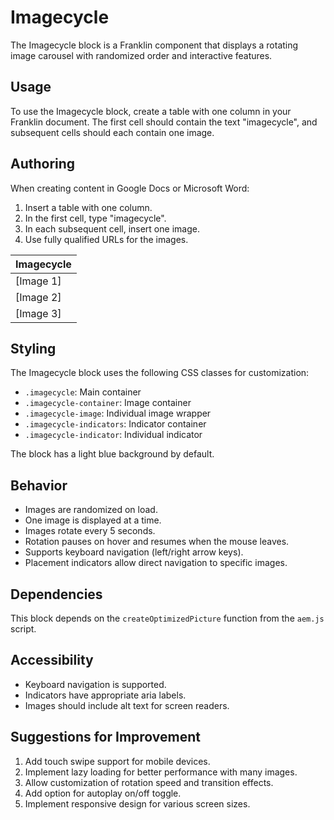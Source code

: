 # Imagecycle

The Imagecycle block is a Franklin component that displays a rotating image carousel with randomized order and interactive features.

## Usage

To use the Imagecycle block, create a table with one column in your Franklin document. The first cell should contain the text "imagecycle", and subsequent cells should each contain one image.

## Authoring

When creating content in Google Docs or Microsoft Word:

1. Insert a table with one column.
2. In the first cell, type "imagecycle".
3. In each subsequent cell, insert one image.
4. Use fully qualified URLs for the images.

| Imagecycle |
|------------|
| [Image 1]  |
| [Image 2]  |
| [Image 3]  |

## Styling

The Imagecycle block uses the following CSS classes for customization:

- `.imagecycle`: Main container
- `.imagecycle-container`: Image container
- `.imagecycle-image`: Individual image wrapper
- `.imagecycle-indicators`: Indicator container
- `.imagecycle-indicator`: Individual indicator

The block has a light blue background by default.

## Behavior

- Images are randomized on load.
- One image is displayed at a time.
- Images rotate every 5 seconds.
- Rotation pauses on hover and resumes when the mouse leaves.
- Supports keyboard navigation (left/right arrow keys).
- Placement indicators allow direct navigation to specific images.

## Dependencies

This block depends on the `createOptimizedPicture` function from the `aem.js` script.

## Accessibility

- Keyboard navigation is supported.
- Indicators have appropriate aria labels.
- Images should include alt text for screen readers.

## Suggestions for Improvement

1. Add touch swipe support for mobile devices.
2. Implement lazy loading for better performance with many images.
3. Allow customization of rotation speed and transition effects.
4. Add option for autoplay on/off toggle.
5. Implement responsive design for various screen sizes.